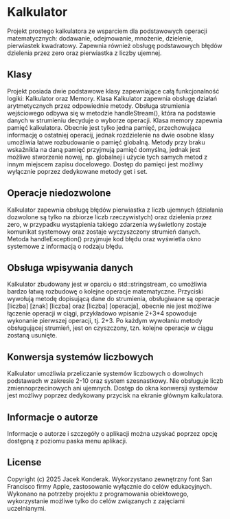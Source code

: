 # Kalkulator
Projekt prostego kalkulatora ze wsparciem dla podstawowych operacji matematycznych: dodawanie, odejmowanie, mnożenie, dzielenie, pierwiastek kwadratowy. Zapewnia również obsługę podstawowych błędów dzielenia przez zero oraz pierwiastka z liczby ujemnej.

## Klasy

Projekt posiada dwie podstawowe klasy zapewniające całą funkcjonalność logiki: Kalkulator oraz Memory. Klasa Kalkulator zapewnia obsługę działań arytmetycznych przez odpowiednie metody. Obsługa strumienia wejściowego odbywa się w metodzie handleStream(), która na podstawie danych w strumieniu decyduje o wyborze operacji. Klasa memory zapewnia pamięć kalkulatora. Obecnie jest tylko jedna pamięć, przechowująca informację o ostatniej operacij, jednak rozdzielenie na dwie osobne klasy umożliwia łatwe rozbudowanie o pamięć globalną. Metody przy braku wskaźnikla na daną pamięć przyjmują pamięć domyślną, jednak jest możliwe stworzenie nowej, np. globalnej i użycie tych samych metod z innym miejscem zapisu docelowego.
Dostęp do pamięci jest możliwy wyłącznie poprzez dedykowane metody get i set.

## Operacje niedozwolone

Kalkulator zapewnia obsługę błędów pierwiastka z liczb ujemnych (działania dozwolone są tylko na zbiorze liczb rzeczywistych) oraz dzielenia przez zero, w przypadku wystąpienia takiego zdarzenia wyświetlony zostaje komunikat systemowy oraz zostaje wyczyszczony strumień danych. Metoda handleException() przyjmuje kod błędu oraz wyświetla okno systemowe z informacją o rodzaju błędu.

## Obsługa wpisywania danych

Kalkulator zbudowany jest w oparciu o std::stringstream, co umożliwia bardzo łatwą rozbudowę o kolejne operacje matematyczne. Przyciski wywołują metodę dopisującą dane do strumienia, obsługiwane są operacje [liczba] [znak] [liczba] oraz [liczba] [operacja], obecnie nie jest możliwe łączenie operacji w ciągi, przykładowo wpisanie 2+3*4 spowoduje wykonanie pierwszej operacji, tj. 2+3. Po każdym wywołaniu metody obsługującej strumień, jest on czyszczony, tzn. kolejne operacje w ciągu zostaną usunięte. 

## Konwersja systemów liczbowych

Kalkulator umożliwia przeliczanie systemów liczbowych o dowolnych podstawach w zakresie 2-10 oraz system szesnastkowy. Nie obsługuje liczb zmiennoprzecinowych ani ujemnych. Dostęp do okna konwersji systemów jest możliwy poprzez dedykowany przycisk na ekranie głównym kalkulatora.

## Informacje o autorze

Informacje o autorze i szczegóły o aplikacji można uzyskać poprzez opcję dostępną z poziomu paska menu aplikacji.


## License

Copyright (c) 2025 Jacek Konderak.
Wykorzystano zewnętrzny font San Francisco firmy Apple, zastosowanie wyłącznie do celów edukacyjnych.
Wykonano na potrzeby projektu z programowania obiektowego, wykorzystanie możliwe tylko do celów związanych z zajęciami uczelnianymi.


